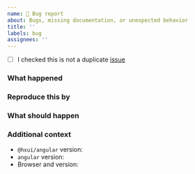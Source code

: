```yaml
---
name: 🐛 Bug report
about: Bugs, missing documentation, or unexpected behavior
title: ''
labels: bug
assignees: ''
---
```


- [ ] I checked this is not a duplicate [issue](https://github.com/MedicalDirector/hxui-angular/issues)

### What happened

<!-- Tell us what happens -->

### Reproduce this by

<!-- Share a code sandbox / snippet / step-by-step walkthrough -->

### What should happen

<!-- Tell us what should happen -->

### Additional context

- `@hxui/angular` version:
- `angular` version:
- Browser and version:
